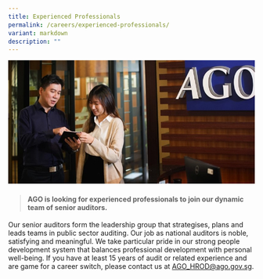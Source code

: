 ```yaml
---
title: Experienced Professionals
permalink: /careers/experienced-professionals/
variant: markdown
description: ""
---
```

![](/images/Office%20shoot/lowres2Z0A6970_800x400.jpg)

> #### **AGO is looking for experienced professionals to join our dynamic team of senior auditors.** 

Our senior auditors form the leadership group that strategises, plans and leads teams in public sector auditing. Our job as national auditors is noble, satisfying and meaningful. We take particular pride in our strong people development system that balances professional development with personal well-being. If you have at least 15 years of audit or related experience and are game for a career switch, please contact us at [AGO_HROD@ago.gov.sg](mailto:AGO_HROD@ago.gov.sg).